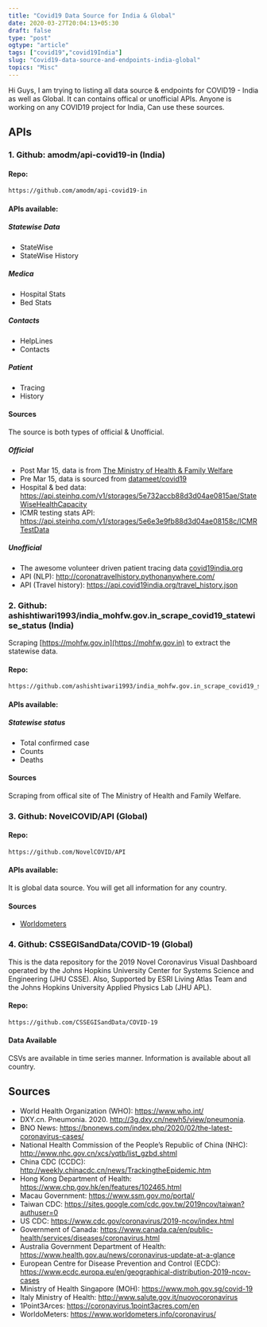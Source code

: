 ```yaml
---
title: "Covid19 Data Source for India & Global"
date: 2020-03-27T20:04:13+05:30
draft: false
type: "post"
ogtype: "article"
tags: ["covid19","covid19India"]
slug: "Covid19-data-source-and-endpoints-india-global"
topics: "Misc"
---
```


Hi Guys, I am trying to listing all data source & endpoints for COVID19 - India as well as Global. It can contains offical or unofficial APIs. Anyone is working on any COVID19 project for India, Can use these sources. 

## APIs

### 1. Github: amodm/api-covid19-in (India)


#### Repo:
```sh
https://github.com/amodm/api-covid19-in
```

#### APIs available:

##### Statewise Data

* StateWise
* StateWise History

##### Medica

* Hospital Stats
* Bed Stats

##### Contacts

* HelpLines
* Contacts

##### Patient

* Tracing
* History

#### Sources

The source is both types of official & Unofficial.

##### Official

* Post Mar 15, data is from [The Ministry of Health & Family Welfare](https://www.mohfw.gov.in/)
* Pre  Mar 15, data is sourced from [datameet/covid19](https://github.com/datameet/covid19/tree/eb1cc65657929abe12ca59f0e754bef4bc562d7a/mohfw-backup)
* Hospital & bed data: https://api.steinhq.com/v1/storages/5e732accb88d3d04ae0815ae/StateWiseHealthCapacity
* ICMR testing stats API: https://api.steinhq.com/v1/storages/5e6e3e9fb88d3d04ae08158c/ICMRTestData

##### Unofficial

* The awesome volunteer driven patient tracing data [covid19india.org](https://www.covid19india.org/)
* API (NLP): http://coronatravelhistory.pythonanywhere.com/
* API (Travel history): https://api.covid19india.org/travel_history.json

### 2. Github: ashishtiwari1993/india_mohfw.gov.in_scrape_covid19_statewise_status (India)

Scraping [https://mohfw.gov.in](https://mohfw.gov.in) to extract the statewise data.

#### Repo:

```sh
https://github.com/ashishtiwari1993/india_mohfw.gov.in_scrape_covid19_statewise_status
```

#### APIs available:

##### Statewise status

* Total confirmed case
* Counts 
* Deaths

#### Sources

Scraping from offical site of The Ministry of Health and Family Welfare.

### 3. Github: NovelCOVID/API (Global)

#### Repo:
```sh
https://github.com/NovelCOVID/API
```

#### APIs available:

It is global data source. You will get all information for any country.

#### Sources

* [Worldometers](https://www.worldometers.info/coronavirus/)


### 4. Github: CSSEGISandData/COVID-19 (Global)

This is the data repository for the 2019 Novel Coronavirus Visual Dashboard operated by the Johns Hopkins University Center for Systems Science and Engineering (JHU CSSE). Also, Supported by ESRI Living Atlas Team and the Johns Hopkins University Applied Physics Lab (JHU APL).

#### Repo:

```sh
https://github.com/CSSEGISandData/COVID-19
``` 

#### Data Available

CSVs are available in time series manner. Information is available about all country.

## Sources

* World Health Organization (WHO): https://www.who.int/
* DXY.cn. Pneumonia. 2020. http://3g.dxy.cn/newh5/view/pneumonia.
* BNO News: https://bnonews.com/index.php/2020/02/the-latest-coronavirus-cases/
* National Health Commission of the People’s Republic of China (NHC):
 http://www.nhc.gov.cn/xcs/yqtb/list_gzbd.shtml
* China CDC (CCDC): http://weekly.chinacdc.cn/news/TrackingtheEpidemic.htm
* Hong Kong Department of Health: https://www.chp.gov.hk/en/features/102465.html
* Macau Government: https://www.ssm.gov.mo/portal/
* Taiwan CDC: https://sites.google.com/cdc.gov.tw/2019ncov/taiwan?authuser=0
* US CDC: https://www.cdc.gov/coronavirus/2019-ncov/index.html
* Government of Canada: https://www.canada.ca/en/public-health/services/diseases/coronavirus.html
* Australia Government Department of Health: https://www.health.gov.au/news/coronavirus-update-at-a-glance
* European Centre for Disease Prevention and Control (ECDC): https://www.ecdc.europa.eu/en/geographical-distribution-2019-ncov-cases 
* Ministry of Health Singapore (MOH): https://www.moh.gov.sg/covid-19
* Italy Ministry of Health: http://www.salute.gov.it/nuovocoronavirus
* 1Point3Arces: https://coronavirus.1point3acres.com/en
* WorldoMeters: https://www.worldometers.info/coronavirus/


